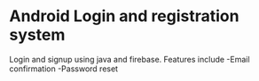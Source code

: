 # Android Login and registration system 

Login and signup using java and firebase. 
Features include
-Email confirmation
-Password reset

